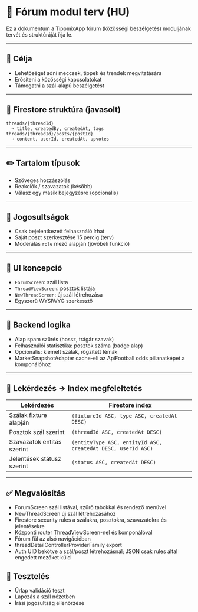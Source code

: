 # 💬 Fórum modul terv (HU)

Ez a dokumentum a TippmixApp fórum (közösségi beszélgetés) moduljának tervét és struktúráját írja le.

---

## 🎯 Célja

- Lehetőséget adni meccsek, tippek és trendek megvitatására
- Erősíteni a közösségi kapcsolatokat
- Támogatni a szál-alapú beszélgetést

---

## 📁 Firestore struktúra (javasolt)

```
threads/{threadId}
  → title, createdBy, createdAt, tags
threads/{threadId}/posts/{postId}
  → content, userId, createdAt, upvotes
```

---

## ✏️ Tartalom típusok

- Szöveges hozzászólás
- Reakciók / szavazatok (később)
- Válasz egy másik bejegyzésre (opcionális)

---

## 🔐 Jogosultságok

- Csak bejelentkezett felhasználó írhat
- Saját poszt szerkesztése 15 percig (terv)
- Moderálás `role` mező alapján (jövőbeli funkció)

---

## 📱 UI koncepció

- `ForumScreen`: szál lista
- `ThreadViewScreen`: posztok listája
- `NewThreadScreen`: új szál létrehozása
- Egyszerű WYSIWYG szerkesztő

---

## 🔁 Backend logika

- Alap spam szűrés (hossz, trágár szavak)
- Felhasználói statisztika: posztok száma (badge alap)
- Opcionális: kiemelt szálak, rögzített témák
- MarketSnapshotAdapter cache-eli az ApiFootball odds pillanatképet a komponálóhoz

---

## 📇 Lekérdezés → Index megfeleltetés

| Lekérdezés | Firestore index |
| --- | --- |
| Szálak fixture alapján | `(fixtureId ASC, type ASC, createdAt DESC)` |
| Posztok szál szerint | `(threadId ASC, createdAt DESC)` |
| Szavazatok entitás szerint | `(entityType ASC, entityId ASC, createdAt DESC, userId ASC)` |
| Jelentések státusz szerint | `(status ASC, createdAt DESC)` |

---

## ✅ Megvalósítás

- ForumScreen szál listával, szűrő tabokkal és rendező menüvel
- NewThreadScreen új szál létrehozásához
- Firestore security rules a szálakra, posztokra, szavazatokra és jelentésekre
- Központi router ThreadViewScreen-nel és komponálóval
- Fórum fül az alsó navigációban
- threadDetailControllerProviderFamily export
- Auth UID bekötve a szál/poszt létrehozásnál; JSON csak rules által engedett mezőket küld

## 🧪 Tesztelés

- Űrlap validáció teszt
- Lapozás a szál nézetben
- Írási jogosultság ellenőrzése
